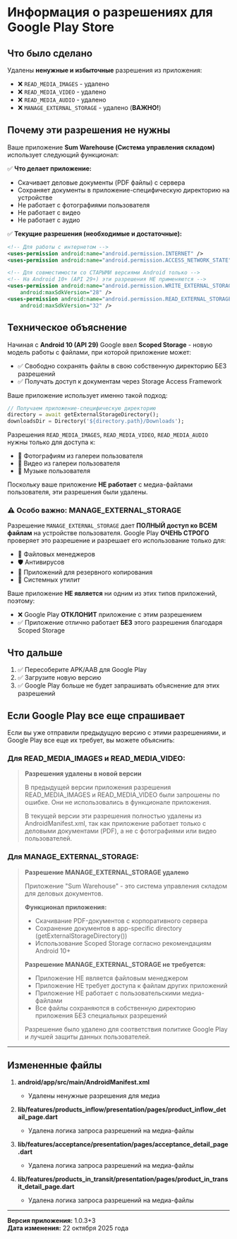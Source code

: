 # Информация о разрешениях для Google Play Store

## Что было сделано

Удалены **ненужные и избыточные** разрешения из приложения:
- ❌ `READ_MEDIA_IMAGES` - удалено
- ❌ `READ_MEDIA_VIDEO` - удалено  
- ❌ `READ_MEDIA_AUDIO` - удалено
- ❌ `MANAGE_EXTERNAL_STORAGE` - удалено (**ВАЖНО!**)

## Почему эти разрешения не нужны

Ваше приложение **Sum Warehouse (Система управления складом)** использует следующий функционал:

✅ **Что делает приложение:**
- Скачивает деловые документы (PDF файлы) с сервера
- Сохраняет документы в приложение-специфическую директорию на устройстве
- Не работает с фотографиями пользователя
- Не работает с видео
- Не работает с аудио

✅ **Текущие разрешения (необходимые и достаточные):**
```xml
<!-- Для работы с интернетом -->
<uses-permission android:name="android.permission.INTERNET" />
<uses-permission android:name="android.permission.ACCESS_NETWORK_STATE" />

<!-- Для совместимости со СТАРЫМИ версиями Android только -->
<!-- На Android 10+ (API 29+) эти разрешения НЕ применяются -->
<uses-permission android:name="android.permission.WRITE_EXTERNAL_STORAGE" 
    android:maxSdkVersion="28" />
<uses-permission android:name="android.permission.READ_EXTERNAL_STORAGE" 
    android:maxSdkVersion="32" />
```

## Техническое объяснение

Начиная с **Android 10 (API 29)** Google ввел **Scoped Storage** - новую модель работы с файлами, при которой приложение может:
- ✅ Свободно сохранять файлы в свою собственную директорию БЕЗ разрешений
- ✅ Получать доступ к документам через Storage Access Framework

Ваше приложение использует именно такой подход:
```dart
// Получаем приложение-специфическую директорию
directory = await getExternalStorageDirectory();
downloadsDir = Directory('${directory.path}/Downloads');
```

Разрешения `READ_MEDIA_IMAGES`, `READ_MEDIA_VIDEO`, `READ_MEDIA_AUDIO` нужны только для доступа к:
- 📸 Фотографиям из галереи пользователя
- 🎥 Видео из галереи пользователя  
- 🎵 Музыке пользователя

Поскольку ваше приложение **НЕ работает** с медиа-файлами пользователя, эти разрешения были удалены.

### ⚠️ Особо важно: MANAGE_EXTERNAL_STORAGE

Разрешение `MANAGE_EXTERNAL_STORAGE` дает **ПОЛНЫЙ доступ ко ВСЕМ файлам** на устройстве пользователя. Google Play **ОЧЕНЬ СТРОГО** проверяет это разрешение и разрешает его использование только для:
- 📁 Файловых менеджеров
- 🛡️ Антивирусов
- 💾 Приложений для резервного копирования
- 🔧 Системных утилит

Ваше приложение **НЕ является** ни одним из этих типов приложений, поэтому:
- ❌ Google Play **ОТКЛОНИТ** приложение с этим разрешением
- ✅ Приложение отлично работает **БЕЗ** этого разрешения благодаря Scoped Storage

## Что дальше

1. ✅ Пересоберите APK/AAB для Google Play
2. ✅ Загрузите новую версию
3. ✅ Google Play больше не будет запрашивать объяснение для этих разрешений

## Если Google Play все еще спрашивает

Если вы уже отправили предыдущую версию с этими разрешениями, и Google Play все еще их требует, вы можете объяснить:

### Для READ_MEDIA_IMAGES и READ_MEDIA_VIDEO:

> **Разрешения удалены в новой версии**
> 
> В предыдущей версии приложения разрешения READ_MEDIA_IMAGES и READ_MEDIA_VIDEO были запрошены по ошибке. Они не использовались в функционале приложения.
> 
> В текущей версии эти разрешения полностью удалены из AndroidManifest.xml, так как приложение работает только с деловыми документами (PDF), а не с фотографиями или видео пользователей.

### Для MANAGE_EXTERNAL_STORAGE:

> **Разрешение MANAGE_EXTERNAL_STORAGE удалено**
> 
> Приложение "Sum Warehouse" - это система управления складом для деловых документов.
> 
> **Функционал приложения:**
> - Скачивание PDF-документов с корпоративного сервера
> - Сохранение документов в app-specific directory (getExternalStorageDirectory())
> - Использование Scoped Storage согласно рекомендациям Android 10+
> 
> **Разрешение MANAGE_EXTERNAL_STORAGE не требуется:**
> - Приложение НЕ является файловым менеджером
> - Приложение НЕ требует доступа к файлам других приложений
> - Приложение НЕ работает с пользовательскими медиа-файлами
> - Все файлы сохраняются в собственную директорию приложения БЕЗ специальных разрешений
> 
> Разрешение было удалено для соответствия политике Google Play и лучшей защиты данных пользователей.

---

## Измененные файлы

1. **android/app/src/main/AndroidManifest.xml**
   - Удалены ненужные разрешения для медиа

2. **lib/features/products_inflow/presentation/pages/product_inflow_detail_page.dart**
   - Удалена логика запроса разрешений на медиа-файлы
   
3. **lib/features/acceptance/presentation/pages/acceptance_detail_page.dart**
   - Удалена логика запроса разрешений на медиа-файлы
   
4. **lib/features/products_in_transit/presentation/pages/product_in_transit_detail_page.dart**
   - Удалена логика запроса разрешений на медиа-файлы

---

**Версия приложения:** 1.0.3+3  
**Дата изменения:** 22 октября 2025 года

